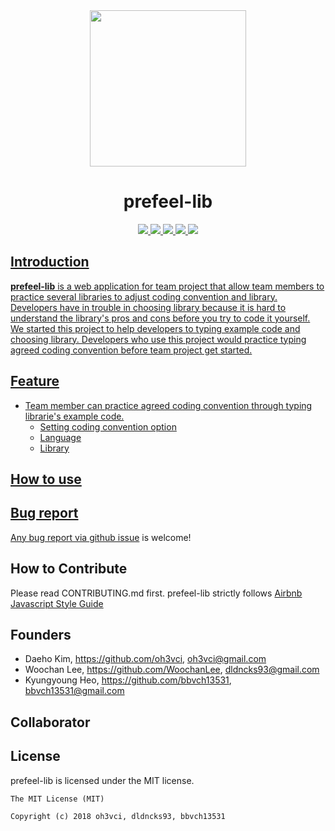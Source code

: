 <div align="middle">
<img src="https://www.dropbox.com/s/wnfkbfnte89zwwy/prefeel-lib_logo.png?raw=1" height="250px" >
</div>

<h1 align="center">prefeel-lib</h1>

<p align="center">
	<a href="https://github.com/bbvch13531/prefeel-lib/blob/master/LICENSE"><img src="https://img.shields.io/github/license/mashape/apistatus.svg">
	<a href="https://travis-ci.org/bbvch13531/prefeel-lib"><img src="https://travis-ci.org/bbvch13531/prefeel-lib.svg?branch=master">
	<a href="https://www.npmjs.com/"><img src="https://img.shields.io/npm/v/npm.svg">
	<a href="https://www.npmjs.com/"><img src="https://img.shields.io/badge/node->=8-brightgreen.svg">
	<a href="https://github.com/bbvch13531/prefeel-lib"><img src="https://img.shields.io/badge/release-v0.0.1-brightgreen.svg">
</p>

##  Introduction
 **prefeel-lib** is a web application for team project that allow team members to practice several libraries to adjust coding convention and library.  
Developers have in trouble in choosing library because it is hard to understand the library's pros and cons before you try to code it yourself. We started this project to help developers to typing example code and choosing library. Developers who use this project would practice typing agreed coding convention before team project get started.

## Feature
- Team member can practice agreed coding convention through typing librarie's example code. 
	- Setting coding convention option 
	- Language
	- Library 

## How to use

## Bug report
Any bug report via [github issue](https://github.com/bbvch13531/prefeel-lib/issues) is welcome!

##  How to Contribute
Please read CONTRIBUTING.md first.
prefeel-lib strictly follows [Airbnb Javascript Style Guide](https://github.com/airbnb/javascript)
## Founders
- Daeho Kim, https://github.com/oh3vci, oh3vci@gmail.com
- Woochan Lee, https://github.com/WoochanLee, dldncks93@gmail.com
- Kyungyoung Heo, https://github.com/bbvch13531, bbvch13531@gmail.com

## Collaborator

## License
prefeel-lib is licensed under the MIT license.
```
The MIT License (MIT)

Copyright (c) 2018 oh3vci, dldncks93, bbvch13531
```